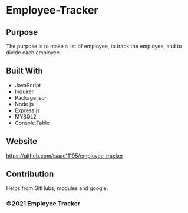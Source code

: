 # Employee-Tracker

## Purpose
The purpose is to make a list of employee, to track the employee, and to divide each employee.

## Built With
* JavaScript
* Inquirer
* Package.json
* Node.js
* Express.js
* MYSQL2
* Console.Table


## Website

https://github.com/isaac11195/employee-tracker

## Contribution
Helps from GitHubs, modules and google.

### ©️2021 Employee Tracker